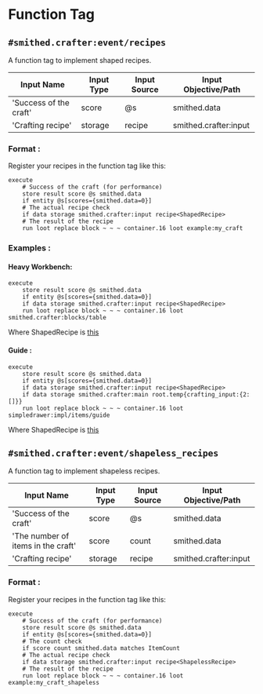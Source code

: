 
# Function Tag

## `#smithed.crafter:event/recipes`
A function tag to implement shaped recipes. 

| Input Name                | Input Type   | Input Source             | Input Objective/Path             | 
| ---                       | ---          | ---                      | ---                              | 
| 'Success of the craft'    | score        | @s                       | smithed.data                     | 
| 'Crafting recipe'         | storage      | recipe                   | smithed.crafter:input            |


### Format :
Register your recipes in the function tag like this:

```mcfunction
execute 
    # Success of the craft (for performance)
    store result score @s smithed.data 
    if entity @s[scores={smithed.data=0}]
    # The actual recipe check 
    if data storage smithed.crafter:input recipe<ShapedRecipe>
    # The result of the recipe
    run loot replace block ~ ~ ~ container.16 loot example:my_craft
```


### Examples :

#### Heavy Workbench:

```mcfunction
execute 
    store result score @s smithed.data 
    if entity @s[scores={smithed.data=0}] 
    if data storage smithed.crafter:input recipe<ShapedRecipe>
    run loot replace block ~ ~ ~ container.16 loot smithed.crafter:blocks/table
```
Where ShapedRecipe is [this](https://wiki.smithed.dev/libraries/crafter/data_types/#example-with-a-3-lines-recipe)


#### Guide : 
```mcfunction
execute 
    store result score @s smithed.data 
    if entity @s[scores={smithed.data=0}] 
    if data storage smithed.crafter:input recipe<ShapedRecipe>
    if data storage smithed.crafter:main root.temp{crafting_input:{2:[]}} 
    run loot replace block ~ ~ ~ container.16 loot simpledrawer:impl/items/guide
```
Where ShapedRecipe is [this](https://wiki.smithed.dev/libraries/crafter/data_types/#example-with-a-2-lines-recipe)

## `#smithed.crafter:event/shapeless_recipes`
A function tag to implement shapeless recipes. 

| Input Name                            | Input Type   | Input Source             | Input Objective/Path             | 
| ---                                   | ---          | ---                      | ---                              | 
| 'Success of the craft'                | score        | @s                       | smithed.data                     | 
| 'The number of items in the craft'    | score        | count                    | smithed.data                     | 
| 'Crafting recipe'                     | storage      | recipe                   | smithed.crafter:input            |


### Format :
Register your recipes in the function tag like this:

```mcfunction
execute 
    # Success of the craft (for performance)
    store result score @s smithed.data 
    if entity @s[scores={smithed.data=0}] 
    # The count check
    if score count smithed.data matches ItemCount
    # The actual recipe check
    if data storage smithed.crafter:input recipe<ShapelessRecipe>
    # The result of the recipe
    run loot replace block ~ ~ ~ container.16 loot example:my_craft_shapeless

```
